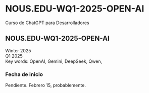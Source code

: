 # NOUS.EDU-WQ1-2025-OPEN-AI
Curso de ChatGPT para Desarrolladores 

## NOUS.EDU-WQ1-2025-OPEN-AI
Winter 2025  
Q1 2025  
Key words: OpenAI, Gemini, DeepSeek, Qwen,

### Fecha de inicio

Pendiente. Febrero 15, probablemente.

